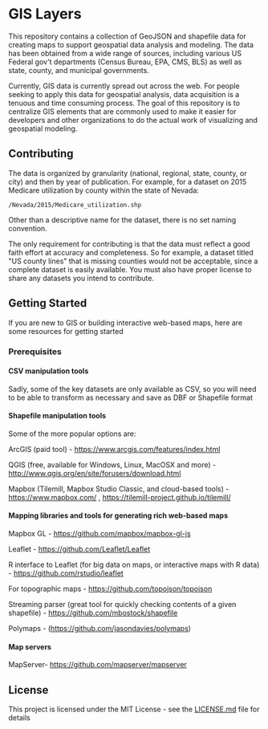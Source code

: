 # GIS Layers
This repository contains a collection of GeoJSON and shapefile data for creating maps to support geospatial data analysis and modeling.  The data has been obtained from a wide range of sources, including various US Federal gov't departments (Census Bureau, EPA, CMS, BLS) as well as state, county, and municipal governments.

Currently, GIS data is currently spread out across the web.  For people seeking to apply this data for geospatial analysis, data acquisition is a tenuous and time consuming process.  The goal of this repository is to centralize GIS elements that are commonly used to make it easier for developers and other organizations to do the actual work of visualizing and geospatial modeling.


## Contributing

The data is organized by granularity (national, regional, state, county, or city) and then by year of publication.  For example, for a dataset on 2015 Medicare utilization by county within the state of Nevada:

```
/Nevada/2015/Medicare_utilization.shp
```

Other than a descriptive name for the dataset, there is no set naming convention.

The only requirement for contributing is that the data must reflect a good faith effort at accuracy and completeness.  So for example, a dataset titled "US county lines" that is missing counties would not be acceptable, since a complete dataset is easily available.  You must also have proper license to share any datasets you intend to contribute.


## Getting Started

If you are new to GIS or building interactive web-based maps, here are some resources for getting started

### Prerequisites

#### CSV manipulation tools

Sadly, some of the key datasets are only available as CSV, so you will need to be able to transform as necessary and save as DBF or Shapefile format

#### Shapefile manipulation tools

Some of the more popular options are:

ArcGIS (paid tool) - https://www.arcgis.com/features/index.html

QGIS (free, available for Windows, Linux, MacOSX and more) - http://www.qgis.org/en/site/forusers/download.html

Mapbox (Tilemill, Mapbox Studio Classic, and cloud-based tools) - https://www.mapbox.com/ , https://tilemill-project.github.io/tilemill/ 

#### Mapping libraries and tools for generating rich web-based maps

Mapbox GL - https://github.com/mapbox/mapbox-gl-js

Leaflet - https://github.com/Leaflet/Leaflet

R interface to Leaflet (for big data on maps, or interactive maps with R data) - https://github.com/rstudio/leaflet

For topographic maps - https://github.com/topojson/topojson

Streaming parser (great tool for quickly checking contents of a given shapefile) - https://github.com/mbostock/shapefile

Polymaps - (https://github.com/jasondavies/polymaps)

#### Map servers

MapServer- https://github.com/mapserver/mapserver


## License

This project is licensed under the MIT License - see the [LICENSE.md](LICENSE.md) file for details

